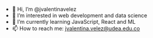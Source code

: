 - 👋 Hi, I’m @jvalentinavelez
- 👀 I’m interested in web development and data science
- 🌱 I’m currently learning JavaScript, React and ML
- 📫 How to reach me: jvalentina.velez@udea.edu.co
